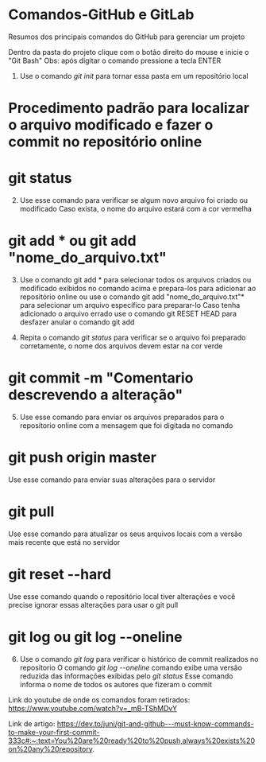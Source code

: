 # Comandos-GitHub e GitLab
Resumos dos principais comandos do GitHub para gerenciar um projeto



Dentro da pasta do projeto clique com o botão direito do mouse e inicie o "Git Bash"
Obs: após digitar o comando pressione a tecla ENTER

1) Use o comando *git init* para tornar essa pasta em um repositório local

# Procedimento padrão para localizar o arquivo modificado e fazer o commit no repositório online

# git status
2) Use esse comando para verificar se algum novo arquivo foi criado ou modificado
Caso exista, o nome do arquivo estará com a cor vermelha

# git add * ou git add "nome_do_arquivo.txt"

3) Use o comando git add * para selecionar todos os arquivos criados ou modificado exibidos no comando acima e prepara-los para adicionar ao repositório online
ou use o comando git add "nome_do_arquivo.txt"* para selecionar um arquivo específico para preparar-lo
Caso tenha adicionado o arquivo errado use o comando git RESET HEAD para desfazer anular o comando git add

4) Repita o comando *git status* para verificar se o arquivo foi preparado corretamente, o nome dos arquivos devem estar na cor verde

# git commit -m "Comentario descrevendo a alteração"
5) Use esse comando para enviar os arquivos preparados para o reposítorio online com a mensagem que foi digitada no comando

# git push origin master
Use esse comando para enviar suas alterações para o servidor

# git pull
Use esse comando para atualizar os seus arquivos locais com a versão mais recente que está no servidor

# git reset --hard
Use esse comando quando o repositório local tiver alterações e você precise ignorar essas alterações para usar o git pull

# git log ou git log --oneline
6) Use o comando *git log* para verificar o histórico de commit realizados no reposítorio
O comando *git log --oneline* comando exibe uma versão reduzida das informações exibidas pelo *git status*
Esse comando informa o nome de todos os autores que fizeram o commit

Link do youtube de onde os comandos foram retirados: https://www.youtube.com/watch?v=_mB-TShMDvY

Link de artigo: https://dev.to/juni/git-and-github---must-know-commands-to-make-your-first-commit-333c#:~:text=You%20are%20ready%20to%20push,always%20exists%20on%20any%20repository.
